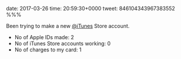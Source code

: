 date: 2017-03-26
time: 20:59:30+0000
tweet: 846104343967383552
%%%

Been trying to make a new [@iTunes](https://twitter.com/iTunes) Store account.

- No of Apple IDs made: 2
- No of iTunes Store accounts working: 0
- No of charges to my card: 1
